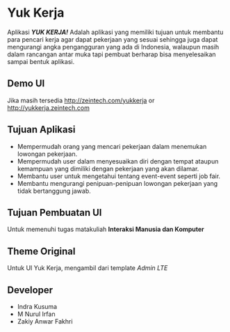 # Yuk Kerja
Aplikasi _**YUK KERJA!**_ Adalah aplikasi yang memiliki tujuan untuk membantu para pencari kerja agar dapat pekerjaan yang sesuai sehingga juga dapat mengurangi angka pengangguran yang ada di Indonesia, walaupun masih dalam rancangan antar muka tapi pembuat berharap bisa menyelesaikan sampai bentuk aplikasi.

## Demo UI
Jika masih tersedia http://zeintech.com/yukkerja or http://yukkerja.zeintech.com

## Tujuan Aplikasi
- Mempermudah orang yang mencari pekerjaan dalam menemukan lowongan pekerjaan.
- Mempermudah user dalam menyesuaikan diri dengan tempat ataupun kemampuan yang dimiliki dengan pekerjaan yang akan dilamar.
- Membantu user untuk mengetahui tentang event-event seperti job fair.
- Membantu mengurangi penipuan-penipuan lowongan pekerjaan yang tidak bertanggung jawab.

## Tujuan Pembuatan UI
Untuk memenuhi tugas matakuliah **Interaksi Manusia dan Komputer**

## Theme Original
Untuk UI Yuk Kerja, mengambil dari template _Admin LTE_

## Developer
- Indra Kusuma
- M Nurul Irfan
- Zakiy Anwar Fakhri
